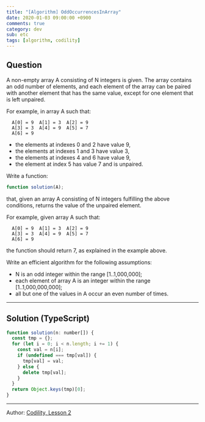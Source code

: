 ```yaml
---
title: "[Algorithm] OddOccurrencesInArray"
date: 2020-01-03 09:00:00 +0900
comments: true
category: dev
sub: etc
tags: [algorithm, codility]
---
```


## Question
A non-empty array A consisting of N integers is given. The array contains an odd number of elements, and each element of the array can be paired with another element that has the same value, except for one element that is left unpaired.

For example, in array A such that:
```
  A[0] = 9  A[1] = 3  A[2] = 9
  A[3] = 3  A[4] = 9  A[5] = 7
  A[6] = 9
```
* the elements at indexes 0 and 2 have value 9,
* the elements at indexes 1 and 3 have value 3,
* the elements at indexes 4 and 6 have value 9,
* the element at index 5 has value 7 and is unpaired.

Write a function:
```js
function solution(A);
```

that, given an array A consisting of N integers fulfilling the above conditions, returns the value of the unpaired element.

For example, given array A such that:
```
  A[0] = 9  A[1] = 3  A[2] = 9
  A[3] = 3  A[4] = 9  A[5] = 7
  A[6] = 9
```
the function should return 7, as explained in the example above.

Write an efficient algorithm for the following assumptions:

* N is an odd integer within the range [1..1,000,000];
* each element of array A is an integer within the range [1..1,000,000,000];
* all but one of the values in A occur an even number of times.

---

## Solution (TypeScript)

```js
function solution(n: number[]) {
  const tmp = {};
  for (let i = 0; i < n.length; i += 1) {
    const val = n[i];
    if (undefined === tmp[val]) {
      tmp[val] = val;
    } else {
      delete tmp[val];
    }
  }
  return Object.keys(tmp)[0];
}
```

---

Author: [Codility, Lesson 2](https://app.codility.com/programmers/lessons/2-arrays/odd_occurrences_in_array/)